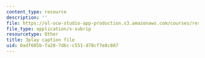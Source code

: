 ```yaml
---
content_type: resource
description: ''
file: https://ol-ocw-studio-app-production.s3.amazonaws.com/courses/res-6-012-introduction-to-probability-spring-2018/0adf605bfa287d6cc551d78cf7e8c887_7wqaa4uqwao.srt
file_type: application/x-subrip
resourcetype: Other
title: 3play caption file
uid: 0adf605b-fa28-7d6c-c551-d78cf7e8c887
---
```

